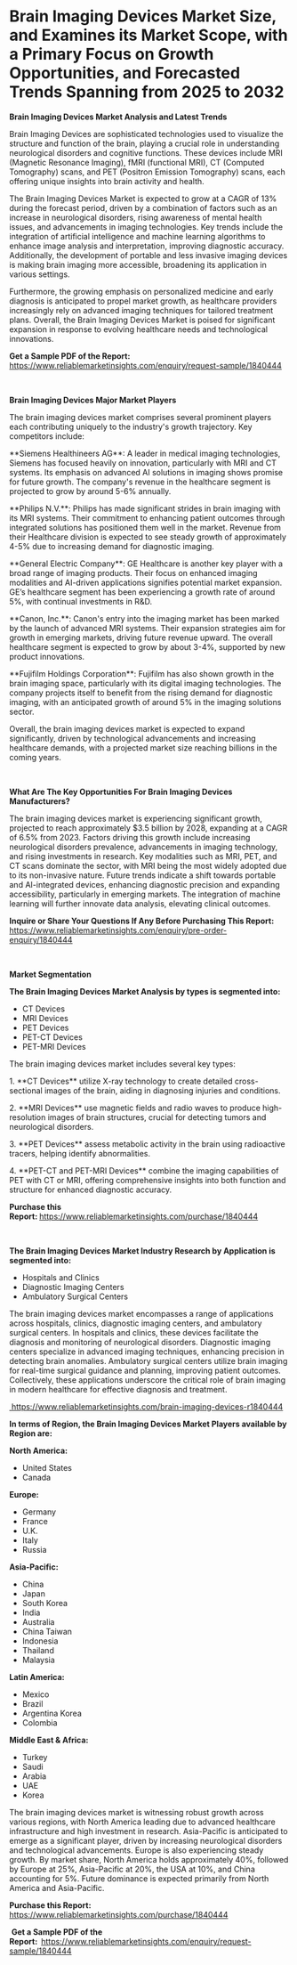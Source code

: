 <p><h1>Brain Imaging Devices Market Size, and Examines its Market Scope, with a Primary Focus on Growth Opportunities, and Forecasted Trends Spanning from 2025 to 2032</h1></p><p><strong>Brain Imaging Devices Market Analysis and Latest Trends</strong></p>
<p><p>Brain Imaging Devices are sophisticated technologies used to visualize the structure and function of the brain, playing a crucial role in understanding neurological disorders and cognitive functions. These devices include MRI (Magnetic Resonance Imaging), fMRI (functional MRI), CT (Computed Tomography) scans, and PET (Positron Emission Tomography) scans, each offering unique insights into brain activity and health.</p><p>The Brain Imaging Devices Market is expected to grow at a CAGR of 13% during the forecast period, driven by a combination of factors such as an increase in neurological disorders, rising awareness of mental health issues, and advancements in imaging technologies. Key trends include the integration of artificial intelligence and machine learning algorithms to enhance image analysis and interpretation, improving diagnostic accuracy. Additionally, the development of portable and less invasive imaging devices is making brain imaging more accessible, broadening its application in various settings.</p><p>Furthermore, the growing emphasis on personalized medicine and early diagnosis is anticipated to propel market growth, as healthcare providers increasingly rely on advanced imaging techniques for tailored treatment plans. Overall, the Brain Imaging Devices Market is poised for significant expansion in response to evolving healthcare needs and technological innovations.</p></p>
<p><strong>Get a Sample PDF of the Report:&nbsp;</strong> <a href="https://www.reliablemarketinsights.com/enquiry/request-sample/1840444?utm_campaign=2771&utm_medium=2&utm_source=Github&utm_content=ia&utm_term=16042025&utm_id=brain-imaging-devices">https://www.reliablemarketinsights.com/enquiry/request-sample/1840444</a></p>
<p>&nbsp;</p>
<p><strong>Brain Imaging Devices Major Market Players</strong></p>
<p><p>The brain imaging devices market comprises several prominent players each contributing uniquely to the industry's growth trajectory. Key competitors include:</p><p>**Siemens Healthineers AG**: A leader in medical imaging technologies, Siemens has focused heavily on innovation, particularly with MRI and CT systems. Its emphasis on advanced AI solutions in imaging shows promise for future growth. The company's revenue in the healthcare segment is projected to grow by around 5-6% annually.</p><p>**Philips N.V.**: Philips has made significant strides in brain imaging with its MRI systems. Their commitment to enhancing patient outcomes through integrated solutions has positioned them well in the market. Revenue from their Healthcare division is expected to see steady growth of approximately 4-5% due to increasing demand for diagnostic imaging.</p><p>**General Electric Company**: GE Healthcare is another key player with a broad range of imaging products. Their focus on enhanced imaging modalities and AI-driven applications signifies potential market expansion. GE’s healthcare segment has been experiencing a growth rate of around 5%, with continual investments in R&D.</p><p>**Canon, Inc.**: Canon's entry into the imaging market has been marked by the launch of advanced MRI systems. Their expansion strategies aim for growth in emerging markets, driving future revenue upward. The overall healthcare segment is expected to grow by about 3-4%, supported by new product innovations.</p><p>**Fujifilm Holdings Corporation**: Fujifilm has also shown growth in the brain imaging space, particularly with its digital imaging technologies. The company projects itself to benefit from the rising demand for diagnostic imaging, with an anticipated growth of around 5% in the imaging solutions sector.</p><p>Overall, the brain imaging devices market is expected to expand significantly, driven by technological advancements and increasing healthcare demands, with a projected market size reaching billions in the coming years.</p></p>
<p>&nbsp;</p>
<p><strong>What Are The Key Opportunities For Brain Imaging Devices Manufacturers?</strong></p>
<p><p>The brain imaging devices market is experiencing significant growth, projected to reach approximately $3.5 billion by 2028, expanding at a CAGR of 6.5% from 2023. Factors driving this growth include increasing neurological disorders prevalence, advancements in imaging technology, and rising investments in research. Key modalities such as MRI, PET, and CT scans dominate the sector, with MRI being the most widely adopted due to its non-invasive nature. Future trends indicate a shift towards portable and AI-integrated devices, enhancing diagnostic precision and expanding accessibility, particularly in emerging markets. The integration of machine learning will further innovate data analysis, elevating clinical outcomes.</p></p>
<p><strong>Inquire or Share Your Questions If Any Before Purchasing This Report:</strong> <a href="https://www.reliablemarketinsights.com/enquiry/pre-order-enquiry/1840444?utm_campaign=2771&utm_medium=2&utm_source=Github&utm_content=ia&utm_term=16042025&utm_id=brain-imaging-devices">https://www.reliablemarketinsights.com/enquiry/pre-order-enquiry/1840444</a></p>
<p>&nbsp;</p>
<p><strong>Market Segmentation</strong></p>
<p><strong>The Brain Imaging Devices Market Analysis by types is segmented into:</strong></p>
<p><ul><li>CT Devices</li><li>MRI Devices</li><li>PET Devices</li><li>PET-CT Devices</li><li>PET-MRI Devices</li></ul></p>
<p><p>The brain imaging devices market includes several key types: </p><p>1. **CT Devices** utilize X-ray technology to create detailed cross-sectional images of the brain, aiding in diagnosing injuries and conditions.</p><p> </p><p>2. **MRI Devices** use magnetic fields and radio waves to produce high-resolution images of brain structures, crucial for detecting tumors and neurological disorders.</p><p>3. **PET Devices** assess metabolic activity in the brain using radioactive tracers, helping identify abnormalities.</p><p>4. **PET-CT and PET-MRI Devices** combine the imaging capabilities of PET with CT or MRI, offering comprehensive insights into both function and structure for enhanced diagnostic accuracy.</p></p>
<p><strong>Purchase this Report:&nbsp;</strong><a href="https://www.reliablemarketinsights.com/purchase/1840444?utm_campaign=2771&utm_medium=2&utm_source=Github&utm_content=ia&utm_term=16042025&utm_id=brain-imaging-devices">https://www.reliablemarketinsights.com/purchase/1840444</a></p>
<p>&nbsp;</p>
<p><strong>The Brain Imaging Devices Market Industry Research by Application is segmented into:</strong></p>
<p><ul><li>Hospitals and Clinics</li><li>Diagnostic Imaging Centers</li><li>Ambulatory Surgical Centers</li></ul></p>
<p><p>The brain imaging devices market encompasses a range of applications across hospitals, clinics, diagnostic imaging centers, and ambulatory surgical centers. In hospitals and clinics, these devices facilitate the diagnosis and monitoring of neurological disorders. Diagnostic imaging centers specialize in advanced imaging techniques, enhancing precision in detecting brain anomalies. Ambulatory surgical centers utilize brain imaging for real-time surgical guidance and planning, improving patient outcomes. Collectively, these applications underscore the critical role of brain imaging in modern healthcare for effective diagnosis and treatment.</p></p>
<p><a href="https://www.reliablemarketinsights.com/brain-imaging-devices-r1840444?utm_campaign=2771&utm_medium=2&utm_source=Github&utm_content=ia&utm_term=16042025&utm_id=brain-imaging-devices">&nbsp;https://www.reliablemarketinsights.com/brain-imaging-devices-r1840444</a></p>
<p><strong>In terms of Region, the Brain Imaging Devices Market Players available by Region are:</strong></p>
<p>
    <p> <strong> North America: </strong>
        <ul>
            <li>United States</li>
            <li>Canada</li>
        </ul>
        </p> 
    <p> <strong> Europe: </strong>
        <ul>
            <li>Germany</li>
            <li>France</li>
            <li>U.K.</li>
            <li>Italy</li>
            <li>Russia</li>
        </ul>
        </p> 
    <p> <strong> Asia-Pacific: </strong>
        <ul>
            <li>China</li>
            <li>Japan</li>
            <li>South Korea</li>
            <li>India</li>
            <li>Australia</li>
            <li>China Taiwan</li>
            <li>Indonesia</li>
            <li>Thailand</li>
            <li>Malaysia</li>
        </ul>
        </p> 
    <p> <strong> Latin America: </strong>
        <ul>
            <li>Mexico</li>
            <li>Brazil</li>
            <li>Argentina Korea</li>
            <li>Colombia</li>
        </ul>
        </p> 
    <p> <strong> Middle East & Africa: </strong>
        <ul>
            <li>Turkey</li>
            <li>Saudi</li>
            <li>Arabia</li>
            <li>UAE</li>
            <li>Korea</li>
        </ul>
    </p>
    </p>
<p><p>The brain imaging devices market is witnessing robust growth across various regions, with North America leading due to advanced healthcare infrastructure and high investment in research. Asia-Pacific is anticipated to emerge as a significant player, driven by increasing neurological disorders and technological advancements. Europe is also experiencing steady growth. By market share, North America holds approximately 40%, followed by Europe at 25%, Asia-Pacific at 20%, the USA at 10%, and China accounting for 5%. Future dominance is expected primarily from North America and Asia-Pacific.</p></p>
<p><strong>Purchase this Report: </strong><a href="https://www.reliablemarketinsights.com/purchase/1840444?utm_campaign=2771&utm_medium=2&utm_source=Github&utm_content=ia&utm_term=16042025&utm_id=brain-imaging-devices">https://www.reliablemarketinsights.com/purchase/1840444</a></p>
<p>&nbsp;<strong>Get a Sample PDF of the Report:&nbsp;&nbsp;</strong><a href="https://www.reliablemarketinsights.com/enquiry/request-sample/1840444?utm_campaign=2771&utm_medium=2&utm_source=Github&utm_content=ia&utm_term=16042025&utm_id=brain-imaging-devices">https://www.reliablemarketinsights.com/enquiry/request-sample/1840444</a></p>
<p><strong></strong></p>
<p><p></p><p></p><p></p></p>